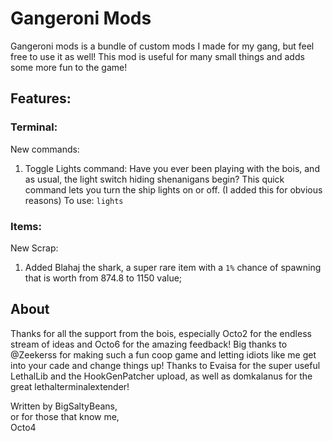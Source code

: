 # Gangeroni Mods
Gangeroni mods is a bundle of custom mods I made for my gang, but feel free to use it as well! This mod is useful for many small things and adds some more fun to the game!

## Features:
### Terminal:
New commands:
1. Toggle Lights command: Have you ever been playing with the bois, and as usual, the light switch hiding shenanigans begin? This quick command lets you turn the ship lights on or off. (I added this for obvious reasons) To use: `lights`

### Items:
New Scrap:
1. Added Blahaj the shark, a super rare item with a `1%` chance of spawning that is worth from 874.8 to 1150 value;

## About
Thanks for all the support from the bois, especially Octo2 for the endless stream of ideas and Octo6 for the amazing feedback!
Big thanks to @Zeekerss for making such a fun coop game and letting idiots like me get into your cade and change things up!
Thanks to Evaisa for the super useful LethalLib and the HookGenPatcher upload, as well as domkalanus for the great lethalterminalextender!

Written by BigSaltyBeans,  
or for those that know me,  
Octo4